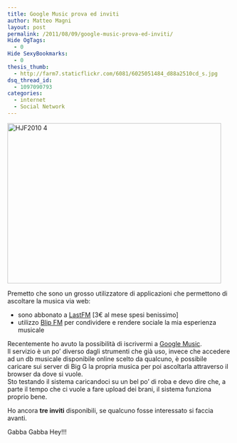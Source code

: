 ```yaml
---
title: Google Music prova ed inviti
author: Matteo Magni
layout: post
permalink: /2011/08/09/google-music-prova-ed-inviti/
Hide OgTags:
  - 0
Hide SexyBookmarks:
  - 0
thesis_thumb:
  - http://farm7.staticflickr.com/6081/6025051484_d88a2510cd_s.jpg
dsq_thread_id:
  - 1097090793
categories:
  - internet
  - Social Network
---
```

[<img src="http://farm7.static.flickr.com/6081/6025051484_d88a2510cd.jpg" width="480" height="360" alt="HJF2010 4" />][1]

Premetto che sono un grosso utilizzatore di applicazioni che permettono di ascoltare la musica via web:

*   sono abbonato a [LastFM][2] [3€ al mese spesi benissimo]
*   utilizzo [Blip FM][3] per condividere e rendere sociale la mia esperienza musicale

Recentemente ho avuto la possibilità di iscrivermi a [Google Music][4].  
Il servizio è un po&#8217; diverso dagli strumenti che già uso, invece che accedere ad un db musicale disponibile online scelto da qualcuno, è possibile caricare sui server di Big G la propria musica per poi ascoltarla attraverso il browser da dove si vuole.  
Sto testando il sistema caricandoci su un bel po&#8217; di roba e devo dire che, a parte il tempo che ci vuole a fare upload dei brani, il sistema funziona proprio bene.

Ho ancora **tre inviti** disponibili, se qualcuno fosse interessato si faccia avanti.

Gabba Gabba Hey!!!

<div class='kindleWidget kindleLight' >
  
</div>



 [1]: http://www.flickr.com/photos/ilbonzo/6025051484/ "HJF2010 4 di Matteo 'bonzo' Magni, su Flickr"
 [2]: http://www.lastfm.it/user/ilbonzo_org
 [3]: http://blip.fm/ilbonzo
 [4]: http://music.google.com/